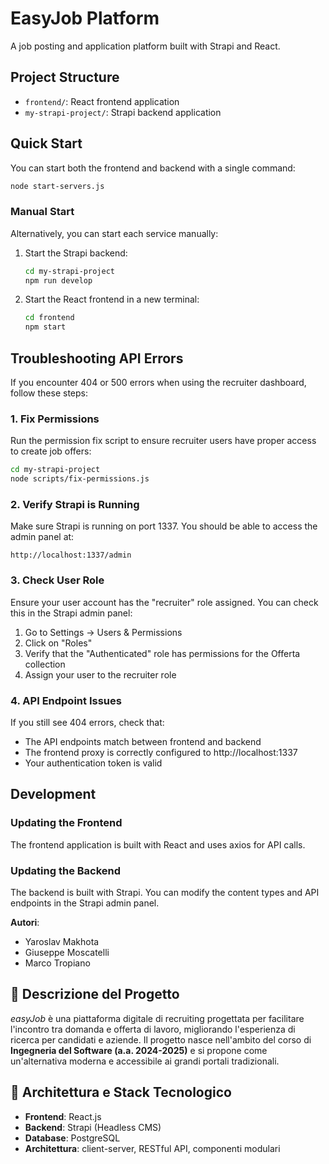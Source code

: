 # EasyJob Platform

A job posting and application platform built with Strapi and React.

## Project Structure

- `frontend/`: React frontend application
- `my-strapi-project/`: Strapi backend application

## Quick Start

You can start both the frontend and backend with a single command:

```bash
node start-servers.js
```

### Manual Start

Alternatively, you can start each service manually:

1. Start the Strapi backend:

   ```bash
   cd my-strapi-project
   npm run develop
   ```

2. Start the React frontend in a new terminal:
   ```bash
   cd frontend
   npm start
   ```

## Troubleshooting API Errors

If you encounter 404 or 500 errors when using the recruiter dashboard, follow these steps:

### 1. Fix Permissions

Run the permission fix script to ensure recruiter users have proper access to create job offers:

```bash
cd my-strapi-project
node scripts/fix-permissions.js
```

### 2. Verify Strapi is Running

Make sure Strapi is running on port 1337. You should be able to access the admin panel at:

```
http://localhost:1337/admin
```

### 3. Check User Role

Ensure your user account has the "recruiter" role assigned. You can check this in the Strapi admin panel:

1. Go to Settings → Users & Permissions
2. Click on "Roles"
3. Verify that the "Authenticated" role has permissions for the Offerta collection
4. Assign your user to the recruiter role

### 4. API Endpoint Issues

If you still see 404 errors, check that:

- The API endpoints match between frontend and backend
- The frontend proxy is correctly configured to http://localhost:1337
- Your authentication token is valid

## Development

### Updating the Frontend

The frontend application is built with React and uses axios for API calls.

### Updating the Backend

The backend is built with Strapi. You can modify the content types and API endpoints in the Strapi admin panel.

**Autori**:

- Yaroslav Makhota
- Giuseppe Moscatelli
- Marco Tropiano

## 📌 Descrizione del Progetto

_easyJob_ è una piattaforma digitale di recruiting progettata per facilitare l'incontro tra domanda e offerta di lavoro, migliorando l'esperienza di ricerca per candidati e aziende. Il progetto nasce nell'ambito del corso di **Ingegneria del Software (a.a. 2024-2025)** e si propone come un'alternativa moderna e accessibile ai grandi portali tradizionali.

## 🧱 Architettura e Stack Tecnologico

- **Frontend**: React.js
- **Backend**: Strapi (Headless CMS)
- **Database**: PostgreSQL
- **Architettura**: client-server, RESTful API, componenti modulari
